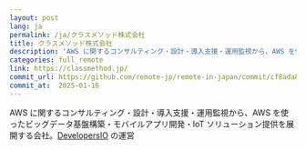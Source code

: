 ```yaml
---
layout: post
lang: ja
permalink: /ja/クラスメソッド株式会社
title: クラスメソッド株式会社
description: 'AWS に関するコンサルティング・設計・導入支援・運用監視から、AWS を使ったビッグデータ基盤構築・モバイルアプリ開発・IoT ソリューション提供を展開する会社。DevelopersIO の運営'
categories: full_remote
link: https://classmethod.jp/
commit_url: https://github.com/remote-jp/remote-in-japan/commit/cf8ada8eae0f29603e476cd235d4527e9ea268e4
commit_at:  2025-01-16
---
```


<p>AWS に関するコンサルティング・設計・導入支援・運用監視から、AWS を使ったビッグデータ基盤構築・モバイルアプリ開発・IoT ソリューション提供を展開する会社。<a href="https://dev.classmethod.jp/">DevelopersIO</a> の運営</p>
